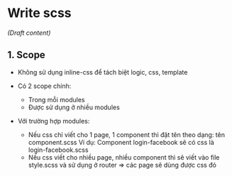 # Write scss
_(Draft content)_

## 1. Scope
- Không sử dụng inline-css để tách biệt logic, css, template
- Có 2 scope chính:
  + Trong mỗi modules
  + Được sử dụng ở nhiều modules

- Với trường hợp modules:
  + Nếu css chỉ viết cho 1 page, 1 component thì đặt tên theo dạng: tên component.scss
      Ví dụ: Component login-facebook sẽ có css là login-facebook.scss
  + Nếu css viết cho nhiều page, nhiều component thì sẽ viết vào file style.scss và sử dụng ở router => các page sẽ dùng được css đó